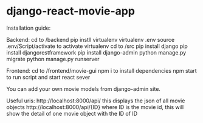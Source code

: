 # django-react-movie-app

Installation guide:

Backend:
cd to /backend
pip instll virtualenv
virtualenv .env
source .env/Script/activate to activate virtualenv
cd to /src
pip install django
pip install djangorestframework
pip install django-admin
python manage.py migrate
python manage.py runserver


Frontend:
cd to /frontend/movie-gui
npm i to install dependencies
npm start to run script and start react sever


You can add your own movie models from django-admin site.

Useful uris:
http://localhost:8000/api/ this displays the json of all movie objects
http://localhost:8000/api/{ID} where ID is the movie id, this will show the detail of one movie object with the ID of ID

